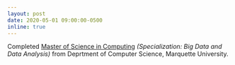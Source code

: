 ```yaml
---
layout: post
date: 2020-05-01 09:00:00-0500
inline: true
---
```


Completed <u>Master of Science in Computing</u> <i>(Specialization: Big Data and Data Analysis)</i> from Deprtment of Computer Science, Marquette University.
